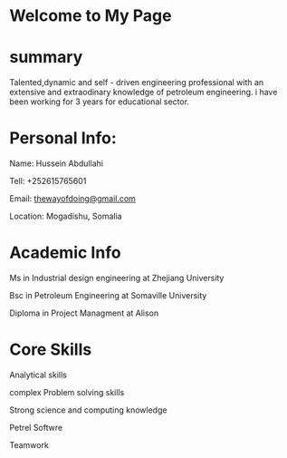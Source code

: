 # Welcome to My Page
# summary
Talented,dynamic and self - driven engineering professional with an extensive and extraodinary knowledge of petroleum engineering. i have been working for 3 years for educational sector. 

# Personal Info:
 Name: Hussein Abdullahi 
 
 Tell: +252615765601
 
 Email: thewayofdoing@gmail.com
   
 Location: Mogadishu, Somalia

# Academic Info 

   Ms in Industrial design engineering at Zhejiang University
   
   Bsc in Petroleum Engineering at Somaville University

   Diploma in Project Managment at Alison
   
   # Core Skills
   Analytical skills
   
   complex Problem solving skills
   
   Strong science and computing knowledge
   
   Petrel Softwre
   
   Teamwork
